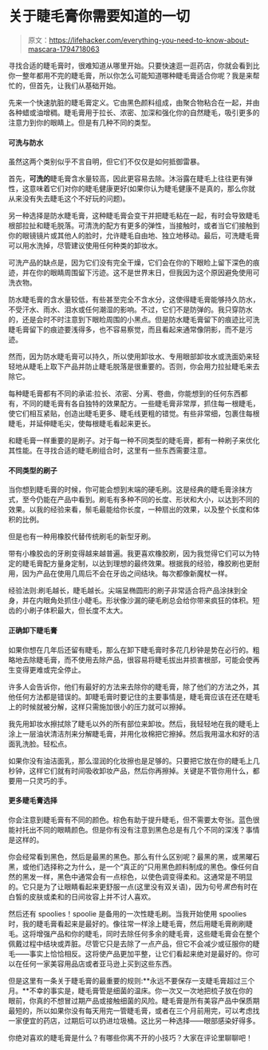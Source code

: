 # 关于睫毛膏你需要知道的一切

> 原文：<https://lifehacker.com/everything-you-need-to-know-about-mascara-1794718063>

寻找合适的睫毛膏时，很难知道从哪里开始。只要快速逛一逛药店，你就会看到比你一整年都用不完的睫毛膏，所以你怎么可能知道哪种睫毛膏适合你呢？我是来帮忙的，但首先，让我们从基础开始。



先来一个快速肮脏的睫毛膏定义。它由黑色颜料组成，由聚合物粘合在一起，并由各种蜡或油增稠。睫毛膏用于拉长、浓密、加深和强化你的自然睫毛，吸引更多的注意力到你的眼睛上。但是有几种不同的类型。

#### 可洗与防水

虽然这两个类别似乎不言自明，但它们不仅仅是如何抵御雷暴。

首先，**可洗的**睫毛膏含水量较高，因此更容易去除。沐浴露在睫毛上往往更有弹性，这意味着它们对你的睫毛健康更好(如果你认为睫毛健康不是真的，那么你就从来没有失去睫毛这个不好玩的问题)。

另一种选择是防水睫毛膏，这种睫毛膏会变干并把睫毛粘在一起，有时会导致睫毛根部拉扯和睫毛脱落。可清洗的配方有更多的弹性，当接触时，或者当它们接触到你的眼镜镜片或其他人的脸时，允许睫毛自由地、独立地移动。最后，可洗睫毛膏可以用水洗掉，尽管建议使用任何种类的卸妆水。

可洗产品的缺点是，因为它们没有完全干燥，它们会在你的下眼睑上留下深色的痕迹，并在你的眼睛周围留下污迹。这不是世界末日，但我因为这个原因避免使用可洗衣物。

防水睫毛膏的含水量较低，有些甚至完全不含水分，这使得睫毛膏能够持久防水，不受汗水、雨水、泪水或任何潮湿的影响。不过，它们不是防弹的。我只穿防水的，还是会时不时注意到下眼睑周围的小黑点。但是防水睫毛膏留下的痕迹比可洗睫毛膏留下的痕迹要浅得多，也不容易察觉，而且看起来通常像阴影，而不是污迹。

然而，因为防水睫毛膏可以持久，所以使用卸妆水、专用眼部卸妆水或洗面奶来轻轻地从睫毛上取下产品并防止睫毛脱落是很重要的。否则，你会用力拉扯睫毛来去除它。

每种睫毛膏都有不同的承诺:拉长、浓密、分离、卷曲，你能想到的任何东西都有，不同的睫毛膏有各自独特的效果配方。一些睫毛膏非常厚，抓住每一根睫毛，使它们相互紧贴，创造出睫毛更多、睫毛线更粗的错觉。有些非常细，包裹住每根睫毛，并延伸睫毛尖，使每根睫毛看起来更长。

和睫毛膏一样重要的是刷子。对于每一种不同类型的睫毛膏，都有一种刷子来优化其性能。在寻找合适的睫毛刷组合时，这里有一些东西需要注意。

#### 不同类型的刷子

当你想到睫毛膏的时候，你可能会想到末端的硬毛刷。这是经典的睫毛膏涂抹方式，至今仍能在产品中看到。刷毛有多种不同的长度、形状和大小，以达到不同的效果。以我的经验来看，鬃毛最能给你长度，一种扇出的效果，以及整个长度和体积的比例。

但是也有一种用橡胶代替传统刷毛的新型牙刷。

带有小橡胶齿的牙刷变得越来越普遍。我更喜欢橡胶刷，因为我觉得它们可以为特定的睫毛膏配方量身定制，以达到理想的最终效果。根据我的经验，橡胶刷也更耐用，因为产品在使用几周后不会在牙齿之间结块。每次都像新魔杖一样。

经验法则:刷毛越长，睫毛越长。尖端呈椭圆形的刷子非常适合将产品涂抹到全身，并在内眼角处抓住小睫毛。形状像沙漏的硬毛刷总会给你带来疯狂的体积。短齿的小刷子体积最大，但长度不太大。

#### 正确卸下睫毛膏

如果你想在几年后还留有睫毛，那么在卸下睫毛膏时多花几秒钟是势在必行的。粗略地去除睫毛膏，而不使用去除产品，很容易将睫毛拔出并损害根部，可能会使再生变得更难或完全停止。

许多人会告诉你，他们有最好的方法来去除你的睫毛膏，除了他们的方法之外，其他任何方法都是错误的。卸睫毛膏时要记住的主要事情是，睫毛膏应该在还在睫毛上的时候就被分解，这样只需施加很小的压力就可以擦掉。

我先用卸妆水擦拭除了睫毛以外的所有部位来卸妆。然后，我轻轻地在我的睫毛上涂上一层油状清洁剂来分解睫毛膏，并用化妆棉把它擦掉。然后我用温水和好的洁面乳洗脸。轻松点。

如果你没有油洁面乳，那么湿润的化妆擦也是足够的。只要把它放在你的睫毛上几秒钟，这样它们就有时间吸收卸妆产品，然后你再擦掉。关键是不管你用什么，都要用一只灵巧的手。

#### 更多睫毛膏选择

你会注意到睫毛膏有不同的颜色。棕色有助于提升睫毛，但不需要太夸张。蓝色很能衬托出不同的眼睛颜色。但是你有没有注意到黑色总是有几个不同的深浅？事情是这样的。

你会经常看到黑色，然后是最黑的黑色。那么有什么区别呢？最黑的黑，或黑曜石黑，或他们选择称之为什么，是一个“真正的”只用黑色颜料制成的黑色。像任何自然的黑发一样，黑色中通常会有一点棕色，以使色调变得柔和。这通常是不明显的。它只是为了让眼睛看起来更舒服一点(这里没有双关语)，因为句号*黑色*有时在白皙的皮肤或柔和的日间妆容上并不讨人喜欢。

然后还有 spoolies！spoolie 是备用的一次性睫毛刷。当我开始使用 spoolies 时，我的睫毛膏看起来是最好的。像往常一样涂上睫毛膏，然后用睫毛膏刷刷睫毛。这将增强产品和你的睫毛，同时去除任何多余的睫毛膏，这些睫毛膏会在整个佩戴过程中结块或弄脏。尽管它只是去除了一点产品，但它不会减少或征服你的睫毛——事实上恰恰相反。这将使产品更加平整，让它们看起来绝对是最好的。你可以在任何一家美容用品店或者亚马逊上买到这些东西。

但是这里有一条关于睫毛膏的最重要的规则:**永远不要保存一支睫毛膏超过三个月。**不幸的事实是，睫毛膏管是细菌的温床。你一次又一次地把梳子放在你的眼前，你真的不想冒过期产品或接触细菌的风险。睫毛膏是所有美容产品中保质期最短的，所以如果你没有每天用完一管睫毛膏，或者在三个月前用完，可以考虑找一家便宜的药店，过期后可以扔进垃圾桶。这比另一种选择——眼部感染好得多。

你绝对喜欢的睫毛膏是什么？有哪些你离不开的小技巧？大家在评论里聊聊吧！